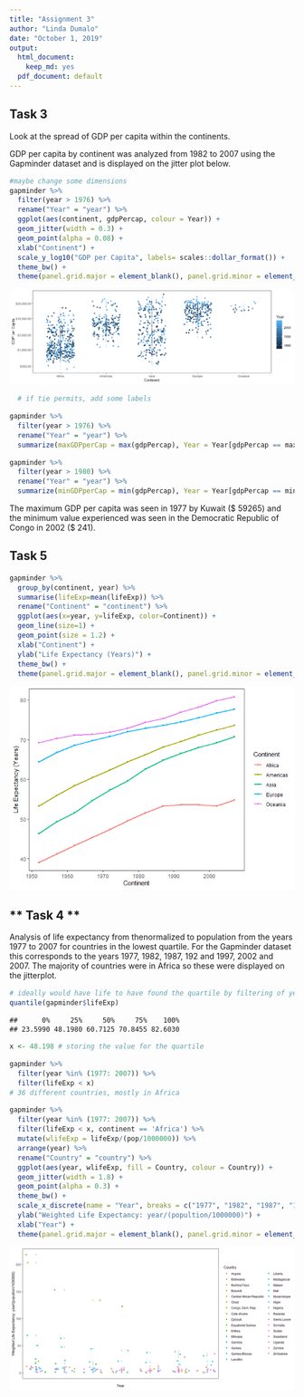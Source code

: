 ```yaml
---
title: "Assignment 3"
author: "Linda Dumalo"
date: "October 1, 2019"
output:
  html_document:
    keep_md: yes
  pdf_document: default
--- 
```





## **Task 3** 

Look at the spread of GDP per capita within the continents. 

GDP per capita by continent was analyzed from 1982 to 2007 using the Gapminder dataset and is displayed on the jitter plot below. 



```r
#maybe change some dimensions 
gapminder %>% 
  filter(year > 1976) %>% 
  rename("Year" = "year") %>% 
  ggplot(aes(continent, gdpPercap, colour = Year)) + 
  geom_jitter(width = 0.3) + 
  geom_point(alpha = 0.08) + 
  xlab("Continent") +
  scale_y_log10("GDP per Capita", labels= scales::dollar_format()) + 
  theme_bw() + 
  theme(panel.grid.major = element_blank(), panel.grid.minor = element_blank()) 
```

![](Hw03_files/figure-html/unnamed-chunk-1-1.png)<!-- -->

```r
  # if tie permits, add some labels 
```

```r
gapminder %>% 
  filter(year > 1976) %>% 
  rename("Year" = "year") %>% 
  summarize(maxGDPperCap = max(gdpPercap), Year = Year[gdpPercap == maxGDPperCap], continent = continent[gdpPercap == maxGDPperCap], country = country[gdpPercap == maxGDPperCap]) 
```

```r
gapminder %>% 
  filter(year > 1980) %>% 
  rename("Year" = "year") %>% 
  summarize(minGDPperCap = min(gdpPercap), Year = Year[gdpPercap == minGDPperCap], continent = continent[gdpPercap == minGDPperCap], country = country[gdpPercap == minGDPperCap]) 
```

The maximum GDP per capita was seen in 1977 by Kuwait ($ 59265) and the minimum value experienced was seen in the Democratic Republic of Congo in 2002 ($ 241). 

## **Task 5** 


```r
gapminder %>% 
  group_by(continent, year) %>%
  summarise(lifeExp=mean(lifeExp)) %>%
  rename("Continent" = "continent") %>% 
  ggplot(aes(x=year, y=lifeExp, color=Continent)) +
  geom_line(size=1) + 
  geom_point(size = 1.2) + 
  xlab("Continent") + 
  ylab("Life Expectancy (Years)") + 
  theme_bw() + 
  theme(panel.grid.major = element_blank(), panel.grid.minor = element_blank()) 
```

![](Hw03_files/figure-html/unnamed-chunk-2-1.png)<!-- -->


## ** Task 4 ** 

Analysis of life expectancy from thenormalized to population from the years 1977 to 2007 for countries in the lowest quartile. For the Gapminder dataset this corresponds to the years 1977, 1982, 1987, 192 and 1997, 2002 and 2007. The majority of countries were in Africa so these were displayed on the jitterplot. 


```r
# ideally would have life to have found the quartile by filtering of years first 
quantile(gapminder$lifeExp)
```

```
##      0%     25%     50%     75%    100% 
## 23.5990 48.1980 60.7125 70.8455 82.6030
```

```r
x <- 48.198 # storing the value for the quartile 
```

```r
gapminder %>% 
  filter(year %in% (1977: 2007)) %>% 
  filter(lifeExp < x)
# 36 different countries, mostly in Africa 
```


```r
gapminder %>% 
  filter(year %in% (1977: 2007)) %>% 
  filter(lifeExp < x, continent == 'Africa') %>% 
  mutate(wlifeExp = lifeExp/(pop/1000000)) %>% 
  arrange(year) %>%
  rename("Country" = "country") %>% 
  ggplot(aes(year, wlifeExp, fill = Country, colour = Country)) +
  geom_jitter(width = 1.8) + 
  geom_point(alpha = 0.3) +
  theme_bw() +
  scale_x_discrete(name = "Year", breaks = c("1977", "1982", "1987", "1992", "1997", "2002", "2007"), labels = c("1977", "1982", "1987", "1992", "1997", "2002", "2007"), limits = c("1977", "1982", "1987", "1992", "1997", "2002", "2007")) +  
  ylab("Weighted Life Expectancy: year/(popultion/1000000)") + 
  xlab("Year") + 
  theme(panel.grid.major = element_blank(), panel.grid.minor = element_blank()) 
```

![](Hw03_files/figure-html/unnamed-chunk-3-1.png)<!-- -->



